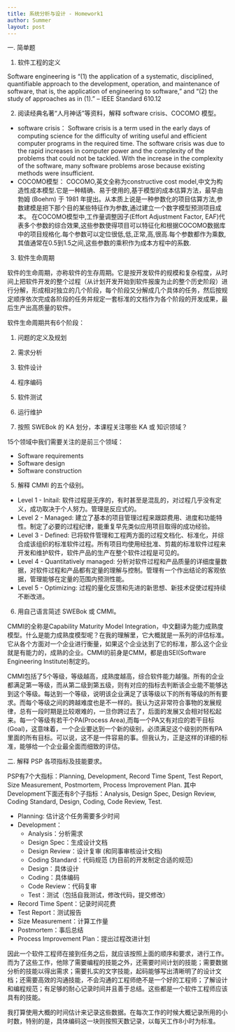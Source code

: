 ```yaml
---
title: 系统分析与设计 - Homework1
author: Summer
layout: post
---
```


一. 简单题
1. 软件工程的定义

  Software engineering is “(1) the application of a systematic, disciplined, quantifiable approach to the development, operation, and maintenance of software, that is, the application of engineering to software,” and “(2) the study of approaches as in (1).” – IEEE Standard 610.12

2. 阅读经典名著“人月神话”等资料，解释 software crisis、COCOMO 模型。

  - software crisis：
  Software crisis is a term used in the early days of computing science for the difficulty of writing useful and efficient computer programs in the required time. The software crisis was due to the rapid increases in computer power and the complexity of the problems that could not be tackled. With the increase in the complexity of the software, many software problems arose because existing methods were insufficient.
  - COCOMO模型：
  COCOMO,英文全称为constructive cost model,中文为构造性成本模型.它是一种精确、易于使用的,基于模型的成本估算方法，最早由勃姆 (Boehm) 于 1981 年提出。从本质上说是一种参数化的项目估算方法,参数建模是把下那个目的某些特征作为参数,通过建立一个数字模型预测项目成本。
  在COCOMO模型中,工作量调整因子(Effort Adjustment Factor, EAF)代表多个参数的综合效果,这些参数使得项目可以特征化和根据COCOMO数据库中的项目规格化.每个参数可以定位很低,低,正常,高,很高.每个参数都作为乘数,其值通常在0.5到1.5之间,这些参数的乘积作为成本方程中的系数.

3. 软件生命周期

  软件的生命周期，亦称软件的生存周期。它是按开发软件的规模和复杂程度，从时间上把软件开发的整个过程（从计划开发开始到软件报废为止的整个历史阶段）进行分解，形成相对独立的几个阶段，每个阶段又分解成几个具体的任务，然后按规定顺序依次完成各阶段的任务并规定一套标准的文档作为各个阶段的开发成果，最后生产出高质量的软件。

  软件生命周期共有6个阶段：
  1. 问题的定义及规划
  2. 需求分析
  3. 软件设计
  4. 程序编码
  5. 软件测试
  6. 运行维护

4. 按照 SWEBok 的 KA 划分，本课程关注哪些 KA 或 知识领域？

  15个领域中我们需要关注的是前三个领域：
  - Software requirements
  - Software design
  - Software construction

5. 解释 CMMI 的五个级别。
  - Level 1 - Initail: 软件过程是无序的，有时甚至是混乱的，对过程几乎没有定义，成功取决于个人努力。管理是反应式的。
  - Level 2 - Managed: 建立了基本的项目管理过程来跟踪费用、进度和功能特性。制定了必要的过程纪律，能重复早先类似应用项目取得的成功经验。
  - Level 3 - Defined: 已将软件管理和工程两方面的过程文档化、标准化，并综合成该组织的标准软件过程。所有项目均使用经批准、剪裁的标准软件过程来开发和维护软件，软件产品的生产在整个软件过程是可见的。
  - Level 4 - Quantitatively managed: 分析对软件过程和产品质量的详细度量数据，对软件过程和产品都有定量的理解与控制。管理有一个作出结论的客观依据，管理能够在定量的范围内预测性能。
  - Level 5 - Optimizing: 过程的量化反馈和先进的新思想、新技术促使过程持续不断改进。

6. 用自己语言简述 SWEBok 或 CMMI。

  CMMI的全称是Capability Maturity Model Integration，中文翻译为能力成熟度模型。什么是能力成熟度模型呢？在我的理解里，它大概就是一系列的评估标准。它从各个方面对一个企业进行衡量，如果这个企业达到了它的标准，那么这个企业就是有能力的，成熟的企业。CMMI的前身是CMM，都是由SEI(Software Engineering Institute)制定的。

  CMMI包括了5个等级，等级越高，成熟度越高，综合软件能力越强。所有的企业都满足第一等级，而从第二级到第五级，则有对应的指标去判断该企业能不能够达到这个等级。每达到一个等级，说明该企业满足了该等级以下的所有等级的所有要求。而每个等级之间的跨越难度也是不一样的。我认为这非常符合事物的发展规律，总有一段时期是比较艰难的，一旦你跨过去了，后面的发展又会相对轻松起来。每一个等级有若干个PA(Process Area),而每一个PA又有对应的若干目标(Goal)，这意味着，一个企业要达到一个新的级别，必须满足这个级别的所有PA里面的所有目标。可以说，这不是一件容易的事。但我认为，正是这样的详细的标准，能够给一个企业最全面而细致的评估。

二. 解释 PSP 各项指标及技能要求。

  PSP有7个大指标：Planning, Development, Record Time Spent, Test Report, Size Measurement, Postmortem, Process Improvement Plan. 其中Development下面还有8个子指标：Analysis, Design Spec, Design Review, Coding Standard, Design, Coding, Code Review, Test.
  - Planning: 估计这个任务需要多少时间
  - Development：
    - Analysis：分析需求
    - Design Spec：生成设计文档
    - Design Review：设计复审 (和同事审核设计文档)
    - Coding Standard：代码规范 (为目前的开发制定合适的规范)
    - Design：具体设计
    - Coding：具体编码
    - Code Review：代码复审
    - Test：测试（包括自我测试，修改代码，提交修改）
  - Record Time Spent：记录时间花费
  - Test Report：测试报告
  - Size Measurement：计算工作量
  - Postmortem：事后总结
  - Process Improvement Plan：提出过程改进计划

  因此一个软件工程师在接到任务之后，就应该按照上面的顺序和要求，进行工作。而为了这些工作，他除了需要编程的技能之外，还需要时间计划的技能；需要数据分析的技能以得出需求；需要扎实的文字技能，起码能够写出清晰明了的设计文档；还需要高效的沟通技能，不会沟通的工程师绝不是一个好的工程师；了解设计和编程规范；有足够的耐心记录时间并且善于总结。这些都是一个软件工程师应该具有的技能。

  我打算使用大概的时间估计来记录这些数据。在每次工作的时候大概记录所用的小时数，特别的是，具体编码这一块则按照天数记录，以每天工作8小时为标准。
